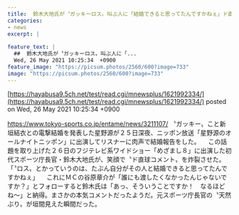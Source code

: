 ```yaml
---
title:  鈴木大地氏が〝ガッキーロス〟叫ぶ人に「結婚できると思ってたんですかねぇ」ド直球コメント  
categories:
- news
excerpt: |
  
feature_text: |
  ##  鈴木大地氏が〝ガッキーロス〟叫ぶ人に「...
  Wed, 26 May 2021 10:25:34  +0900
feature_image: "https://picsum.photos/2560/600?image=733"
image: "https://picsum.photos/2560/600?image=733"
---
```


[https://hayabusa9.5ch.net/test/read.cgi/mnewsplus/1621992334/](https://hayabusa9.5ch.net/test/read.cgi/mnewsplus/1621992334/)
posted on Wed, 26 May 2021 10:25:34  +0900

<!--more-->

https://www.tokyo-sports.co.jp/entame/news/3211107/ 〝ガッキー〟こと新垣結衣との電撃結婚を発表した星野源が２５日深夜、ニッポン放送「星野源のオールナイトニッポン」に出演してリスナーに肉声で結婚報告をした。 　この話題を取り上げた２６日のフジテレビ系ワイドショー「めざまし８」に出演した初代スポーツ庁長官・鈴木大地氏が、笑顔で〝ド直球コメント〟を炸裂させた。 「〝ロス〟とかっていうのは、たぶん自分がその人と結婚できると思ってたんですかねぇ」 　これにＭＣの谷原章介が「誰にも渡したくなかったんじゃないですか？」とフォローすると鈴木氏は「あっ、そういうことですか！　なるほどね〜」と納得。まさかの本気コメントだったようだ。元スポーツ庁長官の〝天然ぶり〟が垣間見えた瞬間だった。

